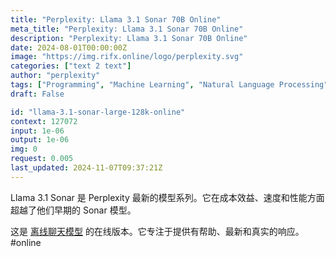 ```yaml
---
title: "Perplexity: Llama 3.1 Sonar 70B Online"
meta_title: "Perplexity: Llama 3.1 Sonar 70B Online"
description: "Perplexity: Llama 3.1 Sonar 70B Online"
date: 2024-08-01T00:00:00Z
image: "https://img.rifx.online/logo/perplexity.svg"
categories: ["text 2 text"]
author: "perplexity"
tags: ["Programming", "Machine Learning", "Natural Language Processing", "Chatbots", "Generative AI"]
draft: False

id: "llama-3.1-sonar-large-128k-online"
context: 127072
input: 1e-06
output: 1e-06
img: 0
request: 0.005
last_updated: 2024-11-07T09:37:21Z
---
```


Llama 3.1 Sonar 是 Perplexity 最新的模型系列。它在成本效益、速度和性能方面超越了他们早期的 Sonar 模型。

这是 [离线聊天模型](/perplexity/llama-3.1-sonar-large-128k-chat) 的在线版本。它专注于提供有帮助、最新和真实的响应。 #online

